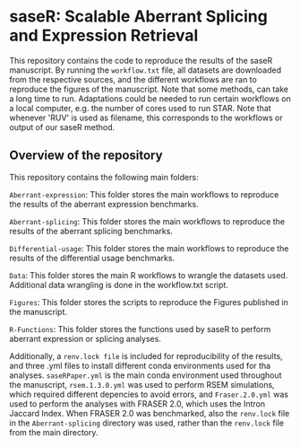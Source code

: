 # saseR: Scalable Aberrant Splicing and Expression Retrieval

This repository contains the code to reproduce the results of the saseR manuscript. By running the `workflow.txt` file, all datasets are downloaded from the respective sources, and the different workflows are ran to reproduce the figures of the manuscript. Note that some methods, can take a long time to run. Adaptations could be needed to run certain workflows on a local computer, e.g. the number of cores used to run STAR. Note that whenever 'RUV' is used as filename, this corresponds to the workflows or output of our saseR method.

## Overview of the repository

This repository contains the following main folders:

`Aberrant-expression`: This folder stores the main workflows to reproduce the results of the aberrant expression benchmarks.

`Aberrant-splicing`: This folder stores the main workflows to reproduce the results of the aberrant splicing benchmarks.

`Differential-usage`: This folder stores the main workflows to reproduce the results of the differential usage benchmarks.

`Data`: This folder stores the main R workflows to wrangle the datasets used. Additional data wrangling is done in the workflow.txt script.

`Figures`: This folder stores the scripts to reproduce the Figures published in the manuscript.

`R-Functions`: This folder stores the functions used by saseR to perform aberrant expression or splicing analyses.

Additionally, a `renv.lock file` is included for reproducibility of the results, and three .yml files to install different conda environments used for tha analyses. `saseRPaper.yml` is the main conda environment used throughout the manuscript, `rsem.1.3.0.yml` was used to perform RSEM simulations, which required different depencies to avoid errors, and `Fraser.2.0.yml` was used to perform the analyses with FRASER 2.0, which uses the Intron Jaccard Index. When FRASER 2.0 was benchmarked, also the `renv.lock` file in the `Aberrant-splicing` directory was used, rather than the `renv.lock` file from the main directory.


